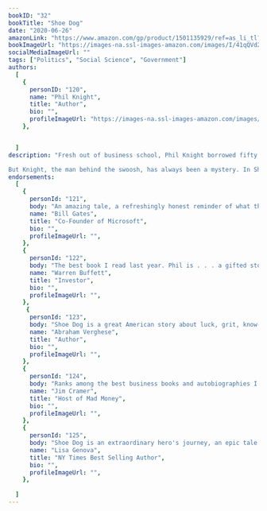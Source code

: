 ```yaml
---
bookID: "32"
bookTitle: "Shoe Dog"
date: "2020-06-26"
amazonLink: "https://www.amazon.com/gp/product/1501135929/ref=as_li_tl?ie=UTF8&camp=1789&creative=9325&creativeASIN=1501135929&linkCode=as2&tag=btmysmarter-20&linkId=0a98f57a55a5a92327ad6dc0ac7f2968"
bookImageUrl: "https://images-na.ssl-images-amazon.com/images/I/41qQVd2S54L._SX351_BO1,204,203,200_.jpg"
socialMediaImageUrl: ""
tags: ["Politics", "Social Science", "Government"]
authors:
  [
    {
      personID: "120",
      name: "Phil Knight",
      title: "Author",
      bio: "",
      profileImageUrl: "https://images-na.ssl-images-amazon.com/images/I/61D9Z4nT6JL._SY75_.jpg",
	},


  ]
description: "Fresh out of business school, Phil Knight borrowed fifty dollars from his father and launched a company with one simple mission: import high-quality, low-cost running shoes from Japan. Selling the shoes from the trunk of his car in 1963, Knight grossed eight thousand dollars that first year. Today, Nike’s annual sales top $30 billion. In this age of start-ups, Knight’s Nike is the gold standard, and its swoosh is one of the few icons instantly recognized in every corner of the world.

But Knight, the man behind the swoosh, has always been a mystery. In Shoe Dog, he tells his story at last. At twenty-four, Knight decides that rather than work for a big corporation, he will create something all his own, new, dynamic, different. He details the many risks he encountered, the crushing setbacks, the ruthless competitors and hostile bankers—as well as his many thrilling triumphs. Above all, he recalls the relationships that formed the heart and soul of Nike, with his former track coach, the irascible and charismatic Bill Bowerman, and with his first employees, a ragtag group of misfits and savants who quickly became a band of swoosh-crazed brothers."
endorsements:
  [
	{
      personId: "121",
      body: "An amazing tale, a refreshingly honest reminder of what the path to business success really looks like. It’s a messy, perilous, and chaotic journey, riddled with mistakes, endless struggles, and sacrifice. Phil Knight opens up in ways few CEOs are willing to do.",
      name: "Bill Gates",
	  title: "Co-Founder of Microsoft",
	  bio: "",
      profileImageUrl: "",
	},
    {
      personId: "122",
      body: "The best book I read last year. Phil is . . . a gifted storyteller.",
      name: "Warren Buffett",
	  title: "Investor",
	  bio: "",
      profileImageUrl: "",
	},
	 {
      personId: "123",
      body: "Shoe Dog is a great American story about luck, grit, know-how, and the magic alchemy of a handful of eccentric characters who came together to build Nike. That it happened at all is a miracle, because as I learned from this book, though we are a nation that extols free enterprise, we also excel at thwarting it. This is Phil Knight, one on one, no holds barred. The lessons he imparts about entrepreneurship and the obstacles one faces in trying to create something, are priceless. The pages I folded down are too many to mention.",
      name: "Abraham Verghese",
	  title: "Author",
	  bio: "",
      profileImageUrl: "",
	},
	{
      personId: "124",
      body: "Ranks among the best business books and autobiographies I’ve ever read.",
      name: "Jim Cramer",
	  title: "Host of Mad Money",
	  bio: "",
      profileImageUrl: "",
	},
	{
      personId: "125",
      body: "Shoe Dog is an extraordinary hero's journey, an epic tale of faith, unparalleled determination, excellence, failure, triumph, hard-earned wisdom, and love. It's nothing short of a miracle that Nike exists. I finished the last sentence in complete awe, inspired and grateful for the experience.",
      name: "Lisa Genova",
	  title: "NY Times Best Selling Author",
	  bio: "",
      profileImageUrl: "",
	},
	
  ]
---
```

